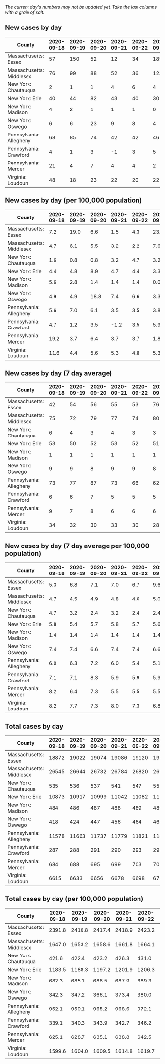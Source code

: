 _The current day's numbers may not be updated yet. Take the last columns with a grain of salt._
## New cases by day

| County | 2020-09-18 | 2020-09-19 | 2020-09-20 | 2020-09-21 | 2020-09-22 | 2020-09-23 | 2020-09-24 |
| --- | --- | --- | --- | --- | --- | --- | --- |
| Massachusetts: Essex | 57 | 150 | 52 | 12 | 34 | 185 |  |
| Massachusetts: Middlesex | 76 | 99 | 88 | 52 | 36 | 123 |  |
| New York: Chautauqua | 2 | 1 | 1 | 4 | 6 | 4 |  |
| New York: Erie | 40 | 44 | 82 | 43 | 40 | 30 |  |
| New York: Madison | 4 | 2 | 1 | 1 | 1 | 0 |  |
| New York: Oswego | 6 | 6 | 23 | 9 | 8 | 4 |  |
| Pennsylvania: Allegheny | 68 | 85 | 74 | 42 | 42 | 46 |  |
| Pennsylvania: Crawford | 4 | 1 | 3 | -1 | 3 | 5 |  |
| Pennsylvania: Mercer | 21 | 4 | 7 | 4 | 4 | 2 |  |
| Virginia: Loudoun | 48 | 18 | 23 | 22 | 20 | 22 |  |

## New cases by day (per 100,000 population)

| County | 2020-09-18 | 2020-09-19 | 2020-09-20 | 2020-09-21 | 2020-09-22 | 2020-09-23 | 2020-09-24 |
| --- | --- | --- | --- | --- | --- | --- | --- |
| Massachusetts: Essex | 7.2 | 19.0 | 6.6 | 1.5 | 4.3 | 23.4 |  |
| Massachusetts: Middlesex | 4.7 | 6.1 | 5.5 | 3.2 | 2.2 | 7.6 |  |
| New York: Chautauqua | 1.6 | 0.8 | 0.8 | 3.2 | 4.7 | 3.2 |  |
| New York: Erie | 4.4 | 4.8 | 8.9 | 4.7 | 4.4 | 3.3 |  |
| New York: Madison | 5.6 | 2.8 | 1.4 | 1.4 | 1.4 | 0.0 |  |
| New York: Oswego | 4.9 | 4.9 | 18.8 | 7.4 | 6.6 | 3.3 |  |
| Pennsylvania: Allegheny | 5.6 | 7.0 | 6.1 | 3.5 | 3.5 | 3.8 |  |
| Pennsylvania: Crawford | 4.7 | 1.2 | 3.5 | -1.2 | 3.5 | 5.9 |  |
| Pennsylvania: Mercer | 19.2 | 3.7 | 6.4 | 3.7 | 3.7 | 1.8 |  |
| Virginia: Loudoun | 11.6 | 4.4 | 5.6 | 5.3 | 4.8 | 5.3 |  |

## New cases by day (7 day average)

| County | 2020-09-18 | 2020-09-19 | 2020-09-20 | 2020-09-21 | 2020-09-22 | 2020-09-23 | 2020-09-24 |
| --- | --- | --- | --- | --- | --- | --- | --- |
| Massachusetts: Essex | 42 | 54 | 56 | 55 | 53 | 76 |  |
| Massachusetts: Middlesex | 75 | 72 | 79 | 77 | 74 | 80 |  |
| New York: Chautauqua | 6 | 4 | 3 | 4 | 3 | 3 |  |
| New York: Erie | 53 | 50 | 52 | 53 | 52 | 51 |  |
| New York: Madison | 1 | 1 | 1 | 1 | 1 | 1 |  |
| New York: Oswego | 9 | 9 | 8 | 9 | 9 | 8 |  |
| Pennsylvania: Allegheny | 73 | 77 | 87 | 73 | 66 | 62 |  |
| Pennsylvania: Crawford | 6 | 6 | 7 | 5 | 5 | 5 |  |
| Pennsylvania: Mercer | 9 | 7 | 8 | 6 | 6 | 6 |  |
| Virginia: Loudoun | 34 | 32 | 30 | 33 | 30 | 28 |  |

## New cases by day (7 day average per 100,000 population)

| County | 2020-09-18 | 2020-09-19 | 2020-09-20 | 2020-09-21 | 2020-09-22 | 2020-09-23 | 2020-09-24 |
| --- | --- | --- | --- | --- | --- | --- | --- |
| Massachusetts: Essex | 5.3 | 6.8 | 7.1 | 7.0 | 6.7 | 9.6 |  |
| Massachusetts: Middlesex | 4.7 | 4.5 | 4.9 | 4.8 | 4.6 | 5.0 |  |
| New York: Chautauqua | 4.7 | 3.2 | 2.4 | 3.2 | 2.4 | 2.4 |  |
| New York: Erie | 5.8 | 5.4 | 5.7 | 5.8 | 5.7 | 5.6 |  |
| New York: Madison | 1.4 | 1.4 | 1.4 | 1.4 | 1.4 | 1.4 |  |
| New York: Oswego | 7.4 | 7.4 | 6.6 | 7.4 | 7.4 | 6.6 |  |
| Pennsylvania: Allegheny | 6.0 | 6.3 | 7.2 | 6.0 | 5.4 | 5.1 |  |
| Pennsylvania: Crawford | 7.1 | 7.1 | 8.3 | 5.9 | 5.9 | 5.9 |  |
| Pennsylvania: Mercer | 8.2 | 6.4 | 7.3 | 5.5 | 5.5 | 5.5 |  |
| Virginia: Loudoun | 8.2 | 7.7 | 7.3 | 8.0 | 7.3 | 6.8 |  |

## Total cases by day

| County | 2020-09-18 | 2020-09-19 | 2020-09-20 | 2020-09-21 | 2020-09-22 | 2020-09-23 | 2020-09-24 |
| --- | --- | --- | --- | --- | --- | --- | --- |
| Massachusetts: Essex | 18872 | 19022 | 19074 | 19086 | 19120 | 19305 |  |
| Massachusetts: Middlesex | 26545 | 26644 | 26732 | 26784 | 26820 | 26943 |  |
| New York: Chautauqua | 535 | 536 | 537 | 541 | 547 | 551 |  |
| New York: Erie | 10873 | 10917 | 10999 | 11042 | 11082 | 11112 |  |
| New York: Madison | 484 | 486 | 487 | 488 | 489 | 489 |  |
| New York: Oswego | 418 | 424 | 447 | 456 | 464 | 468 |  |
| Pennsylvania: Allegheny | 11578 | 11663 | 11737 | 11779 | 11821 | 11867 |  |
| Pennsylvania: Crawford | 287 | 288 | 291 | 290 | 293 | 298 |  |
| Pennsylvania: Mercer | 684 | 688 | 695 | 699 | 703 | 705 |  |
| Virginia: Loudoun | 6615 | 6633 | 6656 | 6678 | 6698 | 6720 |  |

## Total cases by day (per 100,000 population)

| County | 2020-09-18 | 2020-09-19 | 2020-09-20 | 2020-09-21 | 2020-09-22 | 2020-09-23 | 2020-09-24 |
| --- | --- | --- | --- | --- | --- | --- | --- |
| Massachusetts: Essex | 2391.8 | 2410.8 | 2417.4 | 2418.9 | 2423.2 | 2446.7 |  |
| Massachusetts: Middlesex | 1647.0 | 1653.2 | 1658.6 | 1661.8 | 1664.1 | 1671.7 |  |
| New York: Chautauqua | 421.6 | 422.4 | 423.2 | 426.3 | 431.0 | 434.2 |  |
| New York: Erie | 1183.5 | 1188.3 | 1197.2 | 1201.9 | 1206.3 | 1209.5 |  |
| New York: Madison | 682.3 | 685.1 | 686.5 | 687.9 | 689.3 | 689.3 |  |
| New York: Oswego | 342.3 | 347.2 | 366.1 | 373.4 | 380.0 | 383.3 |  |
| Pennsylvania: Allegheny | 952.1 | 959.1 | 965.2 | 968.6 | 972.1 | 975.9 |  |
| Pennsylvania: Crawford | 339.1 | 340.3 | 343.9 | 342.7 | 346.2 | 352.1 |  |
| Pennsylvania: Mercer | 625.1 | 628.7 | 635.1 | 638.8 | 642.5 | 644.3 |  |
| Virginia: Loudoun | 1599.6 | 1604.0 | 1609.5 | 1614.8 | 1619.7 | 1625.0 |  |
